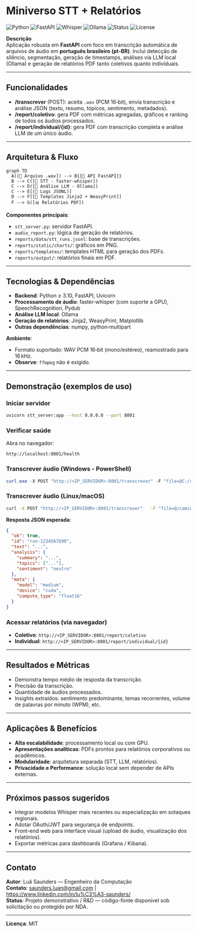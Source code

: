 # Miniverso STT + Relatórios

![Python](https://img.shields.io/badge/Python-3.10%2B-blue)
![FastAPI](https://img.shields.io/badge/FastAPI-Framework-green)
![Whisper](https://img.shields.io/badge/STT-faster--whisper-orange)
![Ollama](https://img.shields.io/badge/LLM-Ollama-purple)
![Status](https://img.shields.io/badge/Status-Ativo-brightgreen)
![License](https://img.shields.io/badge/License-MIT-yellow)

**Descrição**  
Aplicação robusta em **FastAPI** com foco em transcrição automática de arquivos de áudio em **português brasileiro (pt‑BR)**. Inclui detecção de silêncio, segmentação, geração de timestamps, análises via LLM local (Ollama) e geração de relatórios PDF tanto coletivos quanto individuais.

---

## Funcionalidades

- **/transcrever** (POST): aceita `.wav` (PCM 16‑bit), envia transcrição e análise JSON (texto, resumo, tópicos, sentimento, metadados).
- **/report/coletivo**: gera PDF com métricas agregadas, gráficos e ranking de todos os áudios processados.
- **/report/individual/{id}**: gera PDF com transcrição completa e análise LLM de um único áudio.

---

## Arquitetura & Fluxo

```mermaid
graph TD
  A([🎤 Arquivo .wav]) --> B{{🚀 API FastAPI}}
  B --> C([📝 STT - faster-whisper])
  C --> D([🤖 Análise LLM - Ollama])
  C --> E[(📂 Logs JSONL)]
  D --> F[[📑 Templates Jinja2 + WeasyPrint]]
  F --> G([📊 Relatórios PDF])
```

**Componentes principais**:
- `stt_server.py`: servidor FastAPI.
- `audio_report.py`: lógica de geração de relatórios.
- `reports/data/stt_runs.jsonl`: base de transcrições.
- `reports/static/charts/`: gráficos em PNG.
- `reports/templates/`: templates HTML para geração dos PDFs.
- `reports/output/`: relatórios finais em PDF.

---

## Tecnologias & Dependências

- **Backend**: Python ≥ 3.10, FastAPI, Uvicorn
- **Processamento de áudio**: faster‑whisper (com suporte a GPU), SpeechRecognition, Pydub
- **Análise LLM local**: Ollama
- **Geração de relatórios**: Jinja2, WeasyPrint, Matplotlib
- **Outras dependências**: numpy, python‑multipart

**Ambiente**:
- Formato suportado: WAV PCM 16‑bit (mono/estéreo), reamostrado para 16 kHz.
- **Observe**: `ffmpeg` não é exigido.

---

## Demonstração (exemplos de uso)

### Iniciar servidor
```bash
uvicorn stt_server:app --host 0.0.0.0 --port 8001
```

### Verificar saúde
Abra no navegador:
```
http://localhost:8001/health
```

### Transcrever áudio (Windows - PowerShell)
```powershell
curl.exe -X POST "http://<IP_SERVIDOR>:8001/transcrever" -F "file=@C:/caminho/audio.wav" -F "language=pt" -F "speaker=Maria"
```

### Transcrever áudio (Linux/macOS)
```bash
curl -X POST "http://<IP_SERVIDOR>:8001/transcrever"   -F "file=@/caminho/audio.wav"   -F "language=pt"   -F "speaker=Maria"
```

**Resposta JSON esperada**:
```json
{
  "ok": true,
  "id": "run‑1234567890",
  "text": "...",
  "analysis": {
    "summary": "...",
    "topics": ["..."],
    "sentiment": "neutro"
  },
  "meta": {
    "model": "medium",
    "device": "cuda",
    "compute_type": "float16"
  }
}
```

### Acessar relatórios (via navegador)
- **Coletivo**: `http://<IP_SERVIDOR>:8001/report/coletivo`
- **Individual**: `http://<IP_SERVIDOR>:8001/report/individual/{id}`

---

## Resultados e Métricas

- Demonstra tempo médio de resposta da transcrição.
- Precisão da transcrição.
- Quantidade de áudios processados.
- Insights extraídos: sentimento predominante, temas recorrentes, volume de palavras por minuto (WPM), etc.

---

## Aplicações & Benefícios

- **Alta escalabilidade**: processamento local ou com GPU.
- **Apresentações analíticas**: PDFs prontos para relatórios corporativos ou acadêmicos.
- **Modularidade**: arquitetura separada (STT, LLM, relatórios).
- **Privacidade e Performance**: solução local sem depender de APIs externas.

---

## Próximos passos sugeridos

- Integrar modelos Whisper mais recentes ou especialização em sotaques regionais.
- Adotar OAuth/JWT para segurança de endpoints.
- Front-end web para interface visual (upload de áudio, visualização dos relatórios).
- Exportar métricas para dashboards (Grafana / Kibana).

---

## Contato

**Autor**: Luã Saunders — Engenheiro da Computação  
**Contato**: saunders.luan@gmail.com | https://www.linkedin.com/in/lu%C3%A3-saunders/  
**Status**: Projeto demonstrativo / R&D — código-fonte disponível sob solicitação ou protegido por NDA.

---

**Licença**: MIT
